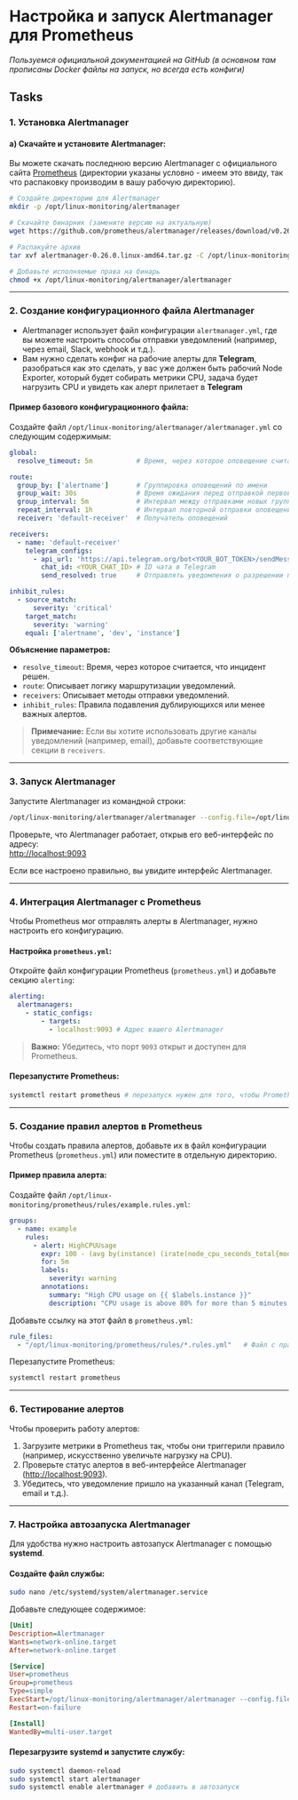 # Настройка и запуск Alertmanager для Prometheus
_Пользуемся официальной документацией на GitHub (в основном там прописаны Docker файлы на запуск, но всегда есть конфиги)_

## Tasks

### 1. **Установка Alertmanager**

#### a) Скачайте и установите Alertmanager:
Вы можете скачать последнюю версию Alertmanager с официального сайта [Prometheus](https://prometheus.io/download/) (директории указаны условно - имеем это ввиду, так что распаковку производим в вашу рабочую директорию).

```bash
# Создайте директорию для Alertmanager
mkdir -p /opt/linux-monitoring/alertmanager

# Скачайте бинарник (замените версию на актуальную)
wget https://github.com/prometheus/alertmanager/releases/download/v0.26.0/alertmanager-0.26.0.linux-amd64.tar.gz

# Распакуйте архив
tar xvf alertmanager-0.26.0.linux-amd64.tar.gz -C /opt/linux-monitoring/alertmanager

# Добавьте исполняемые права на бинарь
chmod +x /opt/linux-monitoring/alertmanager/alertmanager
```

---

### 2. **Создание конфигурационного файла Alertmanager**

   - Alertmanager использует файл конфигурации `alertmanager.yml`, где вы можете настроить способы отправки уведомлений (например, через email, Slack, webhook и т.д.).
   - Вам нужно сделать конфиг на рабочие алерты для **Telegram**, разобраться как это сделать, у вас уже должен быть рабочий Node Exporter, который будет собирать метрики CPU, задача будет нагрузить CPU и увидеть как алерт прилетает в **Telegram**

#### Пример базового конфигурационного файла:

Создайте файл `/opt/linux-monitoring/alertmanager/alertmanager.yml` со следующим содержимым:

```yaml
global:
  resolve_timeout: 5m           # Время, через которое оповещение считается "разрешенным"

route:
  group_by: ['alertname']       # Группировка оповещений по имени
  group_wait: 30s               # Время ожидания перед отправкой первой группы
  group_interval: 5m            # Интервал между отправками новых групп
  repeat_interval: 1h           # Интервал повторной отправки оповещений
  receiver: 'default-receiver'  # Получатель оповещений 

receivers:
  - name: 'default-receiver'
    telegram_configs:
      - api_url: 'https://api.telegram.org/bot<YOUR_BOT_TOKEN>/sendMessage' # URL API Telegram
        chat_id: <YOUR_CHAT_ID> # ID чата в Telegram
        send_resolved: true     # Отправлять уведомления о разрешении проблемы

inhibit_rules:
  - source_match:
      severity: 'critical'
    target_match:
      severity: 'warning'
    equal: ['alertname', 'dev', 'instance']
```

**Объяснение параметров:**
- `resolve_timeout`: Время, через которое считается, что инцидент решен.
- `route`: Описывает логику маршрутизации уведомлений.
- `receivers`: Описывает методы отправки уведомлений.
- `inhibit_rules`: Правила подавления дублирующихся или менее важных алертов.

> **Примечание:** Если вы хотите использовать другие каналы уведомлений (например, email), добавьте соответствующие секции в `receivers`.

---

### 3. **Запуск Alertmanager**

Запустите Alertmanager из командной строки:

```bash
/opt/linux-monitoring/alertmanager/alertmanager --config.file=/opt/linux-monitoring/alertmanager/alertmanager.yml
```

Проверьте, что Alertmanager работает, открыв его веб-интерфейс по адресу:  
[http://localhost:9093](http://localhost:9093)

Если все настроено правильно, вы увидите интерфейс Alertmanager.

---

### 4. **Интеграция Alertmanager с Prometheus**

Чтобы Prometheus мог отправлять алерты в Alertmanager, нужно настроить его конфигурацию.

#### Настройка `prometheus.yml`:

Откройте файл конфигурации Prometheus (`prometheus.yml`) и добавьте секцию `alerting`:

```yaml
alerting:
  alertmanagers:
    - static_configs:
        - targets:
          - localhost:9093 # Адрес вашего Alertmanager
```

> **Важно:** Убедитесь, что порт `9093` открыт и доступен для Prometheus.

#### Перезапустите Prometheus:

```bash
systemctl restart prometheus # перезапуск нужен для того, чтобы Prometheus перечитал конфиг
```

---

### 5. **Создание правил алертов в Prometheus**

Чтобы создать правила алертов, добавьте их в файл конфигурации Prometheus (`prometheus.yml`) или поместите в отдельную директорию.

#### Пример правила алерта:

Создайте файл `/opt/linux-monitoring/prometheus/rules/example.rules.yml`:

```yaml
groups:
  - name: example
    rules:
      - alert: HighCPUUsage
        expr: 100 - (avg by(instance) (irate(node_cpu_seconds_total{mode="idle"}[5m])) * 100) > 80
        for: 5m
        labels:
          severity: warning
        annotations:
          summary: "High CPU usage on {{ $labels.instance }}"
          description: "CPU usage is above 80% for more than 5 minutes."
```

Добавьте ссылку на этот файл в `prometheus.yml`:

```yaml
rule_files:
  - "/opt/linux-monitoring/prometheus/rules/*.rules.yml"   # Файл с правилами оповещений
```

Перезапустите Prometheus:

```bash
systemctl restart prometheus
```

---

### 6. **Тестирование алертов**

Чтобы проверить работу алертов:
1. Загрузите метрики в Prometheus так, чтобы они триггерили правило (например, искусственно увеличьте нагрузку на CPU).
2. Проверьте статус алертов в веб-интерфейсе Alertmanager ([http://localhost:9093](http://localhost:9093)).
3. Убедитесь, что уведомление пришло на указанный канал (Telegram, email и т.д.).

---

### 7. **Настройка автозапуска Alertmanager**

Для удобства нужно настроить автозапуск Alertmanager с помощью **systemd**.

#### Создайте файл службы:

```bash
sudo nano /etc/systemd/system/alertmanager.service
```

Добавьте следующее содержимое:

```ini
[Unit]
Description=Alertmanager
Wants=network-online.target
After=network-online.target

[Service]
User=prometheus
Group=prometheus
Type=simple
ExecStart=/opt/linux-monitoring/alertmanager/alertmanager --config.file=/opt/linux-monitoring/alertmanager/alertmanager.yml
Restart=on-failure

[Install]
WantedBy=multi-user.target
```

#### Перезагрузите systemd и запустите службу:

```bash
sudo systemctl daemon-reload
sudo systemctl start alertmanager
sudo systemctl enable alertmanager # добавить в автозапуск
```
